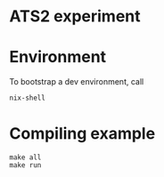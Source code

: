 ATS2 experiment
===============

# Environment

To bootstrap a dev environment, call

```bash
nix-shell
```

# Compiling example

```
make all
make run
```